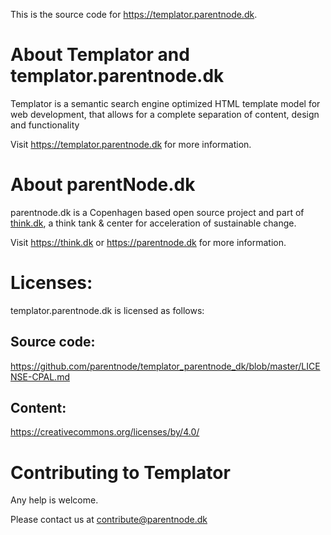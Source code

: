 This is the source code for https://templator.parentnode.dk.

# About Templator and templator.parentnode.dk
Templator is a semantic search engine optimized HTML template model for web development, that allows for a complete separation of content, design and functionality

Visit https://templator.parentnode.dk for more information.

# About parentNode.dk
parentnode.dk is a Copenhagen based open source project and part of [think.dk](https://think.dk), a think tank & center for acceleration of sustainable change. 

Visit https://think.dk or https://parentnode.dk for more information.

# Licenses:
templator.parentnode.dk is licensed as follows:

## Source code:
https://github.com/parentnode/templator_parentnode_dk/blob/master/LICENSE-CPAL.md

## Content:
https://creativecommons.org/licenses/by/4.0/


# Contributing to Templator

Any help is welcome. 


Please contact us at [contribute@parentnode.dk](mailto:contribute@parentnode.dk)
